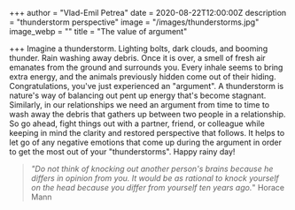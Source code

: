 +++
author = "Vlad-Emil Petrea"
date = 2020-08-22T12:00:00Z
description = "thunderstorm perspective"
image = "/images/thunderstorms.jpg"
image_webp = ""
title = "The value of argument"

+++
Imagine a thunderstorm. Lighting bolts, dark clouds, and booming thunder. Rain washing away debris. Once it is over, a smell of fresh air emanates from the ground and surrounds you. Every inhale seems to bring extra energy, and the animals previously hidden come out of their hiding. Congratulations, you've just experienced an "argument". A thunderstorm is nature's way of balancing out pent up energy that's become stagnant. Similarly, in our relationships we need an argument from time to time to wash away the debris that gathers up between two people in a relationship. So go ahead, fight things out with a partner, friend, or colleague while keeping in mind the clarity and restored perspective that follows. It helps to let go of any negative emotions that come up during the argument in order to get the most out of your "thunderstorms". Happy rainy day!

> _"Do not think of knocking out another person's brains because he differs in opinion from you. It would be as rational to knock yourself on the head because you differ from yourself ten years ago._" Horace Mann
